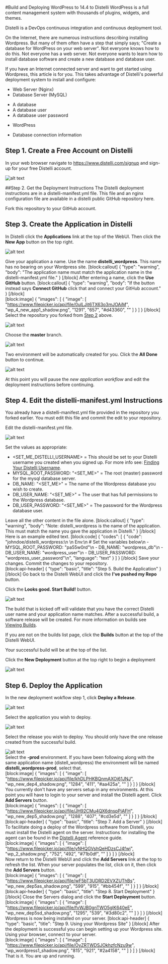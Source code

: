 #Build and Deploying WordPress to 14.4 to Distelli
WordPress is a full content management system with thousands of plugins, widgets, and themes.

Distelli is a DevOps continuous integration and continuous deployment tool.

On the Internet, there are numerous instructions describing installing Wordpress. But many of them often have a step that simply says; "Create a database for WordPress on your web server". Not everyone knows how to do this. Not everyone has a web server. Not everyone wants to learn how to install database software and create a new database and database user.

If you have an Internet connected server and want to get started using Wordpress, this article is for you. This takes advantage of Distelli's powerful deployment system to install and configure:
* Web Server (Nginx)
* Database Server (MySQL)
 - A database
 - A database user
 - A database user password
* WordPress
 - Database connection information
## Step 1. Create a Free Account on Distelli
In your web browser navigate to <a href="https://www.distelli.com/signup" target="_blank">https://www.distelli.com/signup</a> and sign-up for your free Distelli account.

![alt text](https://www.filepicker.io/api/file/G44t2S9LRUirfTpuiTtA)

##Step 2. Get the Deployment Instructions
The Distelli deployment instructions are in a distelli-manifest.yml file.  This file and an nginx configuration file are available in a distelli public GitHub repository here.

Fork this repository to your GitHub account.

## Step 3. Create the Application in Distelli
In Distelli click the **Applications** link at the top of the WebUI. Then click the **New App** button on the top right.

![alt text](https://www.filepicker.io/api/file/o2KKinKSNyP4xLyZi9AG)

Give your application a name. Use the name **distelli_wordpress**. This name has no bearing on your Wordpress site.
[block:callout]
{
  "type": "warning",
  "body": "The application name must match the application name in the distelli-manifest.yml file."
}
[/block]
After entering a name, click the **Use GitHub** button.
[block:callout]
{
  "type": "warning",
  "body": "If the button instead says **Connect GitHub** click that and connect your GitHub account."
}
[/block]
<br>
[block:image]
{
  "images": [
    {
      "image": [
        "https://www.filepicker.io/api/file/0ulLJit6TX63o3mJOAiM",
        "wp_4_new_app1_shadow.png",
        "1291",
        "657",
        "#d43360",
        ""
      ]
    }
  ]
}
[/block]
<br>
Select the repository you forked from [Step 2](#step-2-get-the-deployment-instructions) above.

![alt text](https://www.filepicker.io/api/file/oHaOt0BQQHi9azS99ilW)

Choose the **master** branch.

![alt text]("https://www.filepicker.io/api/file/2h7kiV2TpK1CA7JfFGWq)

Two environment will be automatically created for you. Click the **All Done** button to continue.

![alt text]("https://www.filepicker.io/api/file/XQjPWM7QbQbg13HC5aDQ)

At this point you will pause the *new application workflow* and edit the deployment instructions before continuing.

## Step 4. Edit the distelli-manifest.yml Instructions

You already have a distelli-manifest.yml file provided in the repository you forked earlier. You must edit this file and commit the edit to your repository.

Edit the distelli-manifest.yml file.

![alt text]("https://www.filepicker.io/api/file/2Ow5jhi0RJWlZ4rCmm5O)

Set the values as appropriate:
* <SET_ME_DISTELLI_USERNAME> = This should be set to your Distelli username you created when you signed up. For more info see: [Finding Your Distelli Username](doc:finding-your-distelli-username).
* MYSQL_ROOT_PASSWORD: "<SET_ME>" = The root (master) password for the mysql database server.
* DB_NAME: "<SET_ME>" = The name of the Wordpress database you wish to create.
* DB_USER_NAME: "<SET_ME>" = The user that has full permissions to the Wordpress database.
* DB_USER_PASSWORD: "<SET_ME>" = The password for the Wordpress database user.

Leave all the other content in the file alone.
[block:callout]
{
  "type": "warning",
  "body": "Note: distelli_wordpress is the name of the application. This must match the name you gave the application in Distelli."
}
[/block]
Here is an example edited text.
[block:code]
{
  "codes": [
    {
      "code": "johndoe/distelli_wordpress:\n      \n  Env:\n    # Set the variables below\n    - MYSQL_ROOT_PASSWORD: \"pa55w0rd\"\n    - DB_NAME: \"wordpress_db\"\n    - DB_USER_NAME: \"wordpress_user\"\n    - DB_USER_PASSWORD: \"wordpress_user_password\"\n",
      "language": "text"
    }
  ]
}
[/block]
Save your changes.
Commit the changes to your repository.
<br>
[block:api-header]
{
  "type": "basic",
  "title": "Step 5. Build the Application"
}
[/block]
Go back to the Distelli WebUI and click the **I've pushed my Repo** button.

Click the **Looks good. Start Build!** button.

![alt text]("https://www.filepicker.io/api/file/3ulexcwqQ2KGbnaPvsqn)

The build that is kicked off will validate that you have the correct Distelli user name and your application name matches. After a successful build, a software release will be created. For more information on builds see [Viewing Builds](doc:viewing-builds).

If you are not on the builds list page, click the **Builds** button at the top of the Distelli WebUI.

Your successful build will be at the top of the list. 

Click the **New Deployment** button at the top right to begin a deployment

![alt text]("https://www.filepicker.io/api/file/hwL33UtQSRWLMSJaH4pw)


## Step 6. Deploy the Application

In the new deployment wokflow step 1, click **Deploy a Release**.

![alt text]("https://www.filepicker.io/api/file/g5raGGQMSD2I2LVUZRFT)

Select the application you wish to deploy. 

![alt text](https://www.filepicker.io/api/file/GKSkldiGTqSgDQpfM2BU)

Select the release you wish to deploy. You should only have the one release created from the successful build.

![alt text](https://www.filepicker.io/api/file/RTabu02eRxuM7Y1vmmJd)
<br>
Select the **-prod** environment. If you have been following along with the same application name (distell_wordpress) the environment will be named **distelli_wordpress-prod**, select that.
<br>
[block:image]
{
  "images": [
    {
      "image": [
        "https://www.filepicker.io/api/file/khDLPHKBQnmAXOi61JNJ",
        "wp_new_dep4_shadow.png",
        "1284",
        "411",
        "#aa425a",
        ""
      ]
    }
  ]
}
[/block]
<br>
You currently don't have any servers setup in any environments. At this point you will have to login to your server and install the Distelli agent. Click **Add Servers** button.
<br>
[block:image]
{
  "images": [
    {
      "image": [
        "https://www.filepicker.io/api/file/JH92CMu4QX6dnspPiAFH",
        "wp_new_dep5_shadow.png",
        "1288",
        "407",
        "#cd3e5d",
        ""
      ]
    }
  ]
}
[/block]
<br>
[block:api-header]
{
  "type": "basic",
  "title": "Step 7. Add a Server"
}
[/block]
To facilitate doing a deploy of the Wordpress software from Distelli, you must install the Distelli agent on the server. Instructions for installing the agent can be found in the [Distelli Agent](doc:distelli-agent) reference guide. 
<br>
[block:image]
{
  "images": [
    {
      "image": [
        "https://www.filepicker.io/api/file/yNHQGVshQeHDzsCJ4fwj",
        "wp_2_shadow.png",
        "752",
        "492",
        "#71b0df",
        ""
      ]
    }
  ]
}
[/block]
<br>
Now return to the Distelli WebUI and click the **Add Servers** link at the top to refresh the list. When your server populates the list, click on it, then click the **Add Servers** button.
<br>
[block:image]
{
  "images": [
    {
      "image": [
        "https://www.filepicker.io/api/file/wF5bT3UDRD2EVXZUThBs",
        "wp_new_dep5as_shadow.png",
        "599",
        "915",
        "#bb454f",
        ""
      ]
    }
  ]
}
[/block]
<br>
[block:api-header]
{
  "type": "basic",
  "title": "Step 8. Start Deployment"
}
[/block]
Close the Servers dialog and click the **Start Deployment** button.
<br>
[block:image]
{
  "images": [
    {
      "image": [
        "https://www.filepicker.io/api/file/fvWJB0gnTWO5glK640eE",
        "wp_new_dep5sd_shadow.png",
        "1295",
        "539",
        "#3d80c2",
        ""
      ]
    }
  ]
}
[/block]
<br>
Wordpress is now being installed on your server.
[block:api-header]
{
  "type": "basic",
  "title": "Step 9. Using your Wordpress Site"
}
[/block]
After the deployment is successful you can begin setting up your Wordpress site. Using your browser, connect to your server.
<br>
[block:image]
{
  "images": [
    {
      "image": [
        "https://www.filepicker.io/api/file/OyZRTWDSJOkhzfcNzu9w",
        "wp_wordpress1_shadow.png",
        "815",
        "921",
        "#2a4158",
        ""
      ]
    }
  ]
}
[/block]
<br>
That is it. You are up and running.

